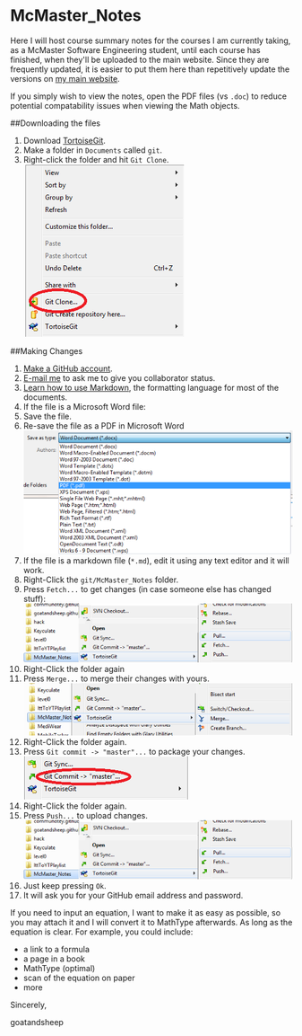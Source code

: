 McMaster_Notes
==============

Here I will host course summary notes for the courses I am currently taking, as a McMaster Software Engineering student, until each course has finished, when they'll be uploaded to the main website. Since they are frequently updated, it is easier to put them here than repetitively update the versions on [my main website](https://sites.google.com/site/macengfifteen/). 

If you simply wish to view the notes, open the PDF files (vs `.doc`) to reduce potential compatability issues when viewing the Math objects.

##Downloading the files

1. Download [TortoiseGit](https://code.google.com/p/tortoisegit/wiki/Download?tm=2).
2. Make a folder in `Documents` called `git`.
3. Right-click the folder and hit `Git Clone`. ![how it looks](images/git_clone.png)

##Making Changes

1. [Make a GitHub account](https://github.com/join).
2. [E-mail me](mailto:goatandsheep@gmail.com?subject=Add%20me%20to%20the%20McMaster%20Notes%20Github%20pl0x) to ask me to give you collaborator status.
3. [Learn how to use Markdown](http://markdowntutorial.com/), the formatting language for most of the documents.
4. If the file is a Microsoft Word file:
 1. Save the file.
 2. Re-save the file as a PDF in Microsoft Word ![wordpdf](images/save_pdf.PNG)
5. If the file is a markdown file (`*.md`), edit it using any text editor and it will work. 
6. Right-Click the `git/McMaster_Notes` folder.
7. Press `Fetch...` to get changes (in case someone else has changed stuff): ![git fetch](images/git_pull.png)
8. Right-Click the folder again
9. Press `Merge...` to merge their changes with yours. ![git merge](images/git_merge.png)
10.  Right-Click the folder again.
11.  Press `Git commit -> "master"...` to package your changes. ![git commit -A](images/git_commit.png)
12.  Right-Click the folder again.
13.  Press `Push...` to upload changes. ![git fetch](images/git_pull.png)
14.  Just keep pressing `Ok`.
15.  It will ask you for your GitHub email address and password.

If you need to input an equation, I want to make it as easy as possible, so you may attach it and I will convert it to MathType afterwards. As long as the equation is clear. For example, you could include:

* a link to a formula
* a page in a book
* MathType (optimal)
* scan of the equation on paper
* more

Sincerely,

goatandsheep
